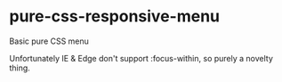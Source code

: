 # pure-css-responsive-menu
Basic pure CSS menu

Unfortunately IE & Edge don't support :focus-within, so purely a novelty thing.
